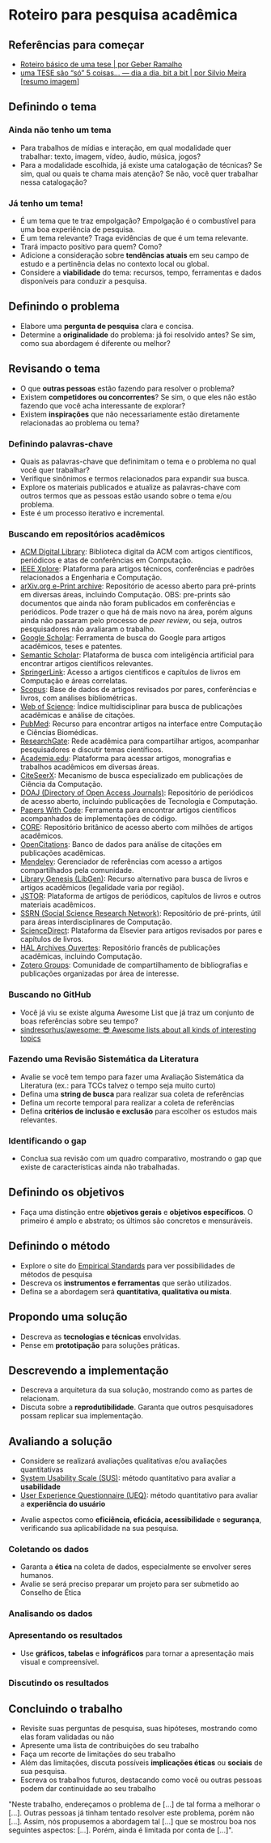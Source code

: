 # Roteiro para pesquisa acadêmica

## Referências para começar

* [Roteiro básico de uma tese | por Geber Ramalho](roteiro_geber.md)
* [uma TESE são “só” 5 coisas… — dia a dia, bit a bit | por Silvio Meira](https://silvio.meira.com/uma-tese-sao-so-5-coisas/) [[resumo imagem](tese_sao_5_coisas.md)]

## Definindo o tema

### Ainda não tenho um tema

* Para trabalhos de mídias e interação, em qual modalidade quer trabalhar: texto, imagem, vídeo, áudio, música, jogos?
* Para a modalidade escolhida, já existe uma catalogação de técnicas? Se sim, qual ou quais te chama mais atenção? Se não, você quer trabalhar nessa catalogação?

### Já tenho um tema!

* É um tema que te traz empolgação? Empolgação é o combustível para uma boa experiência de pesquisa.
* É um tema relevante? Traga evidências de que é um tema relevante.
* Trará impacto positivo para quem? Como?
* Adicione a consideração sobre **tendências atuais** em seu campo de estudo e a pertinência delas no contexto local ou global.
* Considere a **viabilidade** do tema: recursos, tempo, ferramentas e dados disponíveis para conduzir a pesquisa.

## Definindo o problema

* Elabore uma **pergunta de pesquisa** clara e concisa.
* Determine a **originalidade** do problema: já foi resolvido antes? Se sim, como sua abordagem é diferente ou melhor?

## Revisando o tema

* O que **outras pessoas** estão fazendo para resolver o problema?
* Existem **competidores ou concorrentes**? Se sim, o que eles não estão fazendo que você acha interessante de explorar?
* Existem **inspirações** que não necessariamente estão diretamente relacionadas ao problema ou tema?

### Definindo palavras-chave

* Quais as palavras-chave que definimitam o tema e o problema no qual você quer trabalhar?
* Verifique sinônimos e termos relacionados para expandir sua busca.
* Explore os materiais publicados e atualize as palavras-chave com outros termos que as pessoas estão usando sobre o tema e/ou problema.
* Este é um processo iterativo e incremental.

### Buscando em repositórios acadêmicos

* [ACM Digital Library](https://dl.acm.org/): Biblioteca digital da ACM com artigos científicos, periódicos e atas de conferências em Computação.
* [IEEE Xplore](https://ieeexplore.ieee.org/): Plataforma para artigos técnicos, conferências e padrões relacionados a Engenharia e Computação.
* [arXiv.org e-Print archive](https://arxiv.org/): Repositório de acesso aberto para pré-prints em diversas áreas, incluindo Computação. OBS: pre-prints são documentos que ainda não foram publicados em conferências e periódicos. Pode trazer o que há de mais novo na área, porém alguns ainda não passaram pelo processo de _peer review_, ou seja, outros pesquisadores não avaliaram o trabalho.
* [Google Scholar](https://scholar.google.com/): Ferramenta de busca do Google para artigos acadêmicos, teses e patentes.
* [Semantic Scholar](https://www.semanticscholar.org/): Plataforma de busca com inteligência artificial para encontrar artigos científicos relevantes.
* [SpringerLink](https://link.springer.com/): Acesso a artigos científicos e capítulos de livros em Computação e áreas correlatas.
* [Scopus](https://www.scopus.com/): Base de dados de artigos revisados por pares, conferências e livros, com análises bibliométricas.
* [Web of Science](https://clarivate.com/webofsciencegroup/solutions/web-of-science/): Índice multidisciplinar para busca de publicações acadêmicas e análise de citações.
* [PubMed](https://pubmed.ncbi.nlm.nih.gov/): Recurso para encontrar artigos na interface entre Computação e Ciências Biomédicas.
* [ResearchGate](https://www.researchgate.net/): Rede acadêmica para compartilhar artigos, acompanhar pesquisadores e discutir temas científicos.
* [Academia.edu](https://www.academia.edu/): Plataforma para acessar artigos, monografias e trabalhos acadêmicos em diversas áreas.
* [CiteSeerX](http://citeseerx.ist.psu.edu/): Mecanismo de busca especializado em publicações de Ciência da Computação.
* [DOAJ (Directory of Open Access Journals)](https://doaj.org/): Repositório de periódicos de acesso aberto, incluindo publicações de Tecnologia e Computação.
* [Papers With Code](https://paperswithcode.com/): Ferramenta para encontrar artigos científicos acompanhados de implementações de código.
* [CORE](https://core.ac.uk/): Repositório britânico de acesso aberto com milhões de artigos acadêmicos.
* [OpenCitations](https://opencitations.net/): Banco de dados para análise de citações em publicações acadêmicas.
* [Mendeley](https://www.mendeley.com/): Gerenciador de referências com acesso a artigos compartilhados pela comunidade.
* [Library Genesis (LibGen)](http://libgen.rs/): Recurso alternativo para busca de livros e artigos acadêmicos (legalidade varia por região).
* [JSTOR](https://www.jstor.org/): Plataforma de artigos de periódicos, capítulos de livros e outros materiais acadêmicos.
* [SSRN (Social Science Research Network)](https://www.ssrn.com/): Repositório de pré-prints, útil para áreas interdisciplinares de Computação.
* [ScienceDirect](https://www.sciencedirect.com/): Plataforma da Elsevier para artigos revisados por pares e capítulos de livros.
* [HAL Archives Ouvertes](https://hal.archives-ouvertes.fr/): Repositório francês de publicações acadêmicas, incluindo Computação.
* [Zotero Groups](https://www.zotero.org/groups/): Comunidade de compartilhamento de bibliografias e publicações organizadas por área de interesse.

### Buscando no GitHub

* Você já viu se existe alguma Awesome List que já traz um conjunto de boas referências sobre seu tempo?
* [sindresorhus/awesome: 😎 Awesome lists about all kinds of interesting topics](https://github.com/sindresorhus/awesome)

### Fazendo uma Revisão Sistemática da Literatura

* Avalie se você tem tempo para fazer uma Avaliação Sistemática da Literatura (ex.: para TCCs talvez o tempo seja muito curto)
* Defina uma **string de busca** para realizar sua coleta de referências
* Defina um recorte temporal para realizar a coleta de referências
* Defina **critérios de inclusão e exclusão** para escolher os estudos mais relevantes.

### Identificando o gap

* Conclua sua revisão com um quadro comparativo, mostrando o gap que existe de características ainda não trabalhadas.

## Definindo os objetivos

* Faça uma distinção entre **objetivos gerais** e **objetivos específicos**. O primeiro é amplo e abstrato; os últimos são concretos e mensuráveis.

## Definindo o método

* Explore o site do [Empirical Standards](https://www2.sigsoft.org/EmpiricalStandards/docs/standards) para ver possibilidades de métodos de pesquisa
* Descreva os **instrumentos e ferramentas** que serão utilizados.
* Defina se a abordagem será **quantitativa, qualitativa ou mista**.

## Propondo uma solução

- Descreva as **tecnologias e técnicas** envolvidas.
- Pense em **prototipação** para soluções práticas.

## Descrevendo a implementação

- Descreva a arquitetura da sua solução, mostrando como as partes de relacionam.
- Discuta sobre a **reprodutibilidade**. Garanta que outros pesquisadores possam replicar sua implementação.

## Avaliando a solução

* Considere se realizará avaliações qualitativas e/ou avaliações quantitativas
* [System Usability Scale (SUS)](https://www.usability.gov/how-to-and-tools/methods/system-usability-scale.html): método quantitativo para avaliar a **usabilidade**
* [User Experience Questionnaire (UEQ)](https://www.ueq-online.org/): método quantitativo para avaliar a **experiência do usuário**
- Avalie aspectos como **eficiência, eficácia, acessibilidade** e **segurança**, verificando sua aplicabilidade na sua pesquisa.

### Coletando os dados

- Garanta a **ética** na coleta de dados, especialmente se envolver seres humanos.
- Avalie se será preciso preparar um projeto para ser submetido ao Conselho de Ética

### Analisando os dados

### Apresentando os resultados

- Use **gráficos, tabelas** e **infográficos** para tornar a apresentação mais visual e compreensível.

### Discutindo os resultados

## Concluindo o trabalho

* Revisite suas perguntas de pesquisa, suas hipóteses, mostrando como elas foram validadas ou não
* Apresente uma lista de contribuições do seu trabalho
* Faça um recorte de limitações do seu trabalho
* Além das limitações, discuta possíveis **implicações éticas** ou **sociais** de sua pesquisa.
* Escreva os trabalhos futuros, destacando como você ou outras pessoas podem dar continuidade ao seu trabalho

"Neste trabalho, endereçamos o problema de [...] de tal forma a melhorar o [...]. Outras pessoas já tinham tentado resolver este problema, porém não [...]. Assim, nós propusemos a abordagem tal [...] que se mostrou boa nos seguintes aspectos: [...]. Porém, ainda é limitada por conta de [...]".

